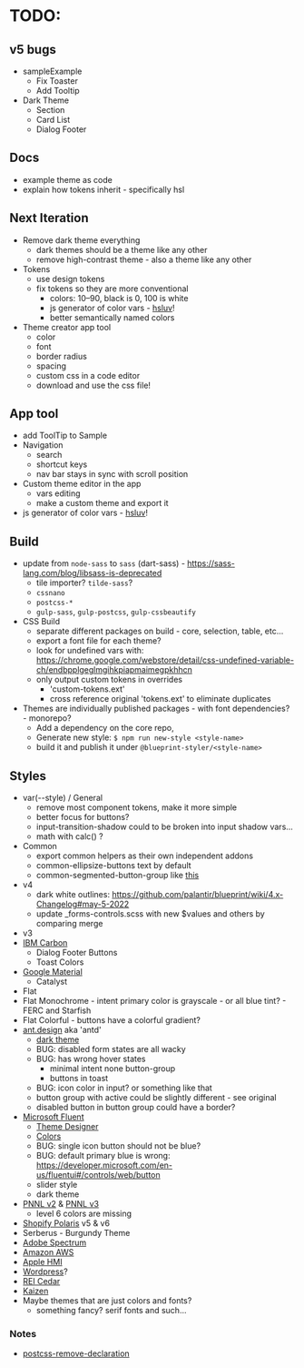 # TODO:

## v5 bugs
- sampleExample
  - Fix Toaster
  - Add Tooltip
- Dark Theme
  - Section
  - Card List
  - Dialog Footer

## Docs
- example theme as code
- explain how tokens inherit - specifically hsl

## Next Iteration
- Remove dark theme everything
  - dark themes should be a theme like any other
  - remove high-contrast theme - also a theme like any other
- Tokens
  - use design tokens
  - fix tokens so they are more conventional 
    - colors: 10–90, black is 0, 100 is white 
    - js generator of color vars - [hsluv](https://www.hsluv.org/)!
    - better semantically named colors
- Theme creator app tool
  - color
  - font
  - border radius
  - spacing
  - custom css in a code editor
  - download and use the css file!

## App tool
- add ToolTip to Sample
- Navigation
  - search
  - shortcut keys
  - nav bar stays in sync with scroll position
- Custom theme editor in the app
  - vars editing
  - make a custom theme and export it
- js generator of color vars - [hsluv](https://www.hsluv.org/)!


## Build
- update from `node-sass` to `sass` (dart-sass) - https://sass-lang.com/blog/libsass-is-deprecated
  - tile importer? `tilde-sass`?
  - `cssnano`
  - `postcss-*`
  - `gulp-sass`, `gulp-postcss`, `gulp-cssbeautify`
- CSS Build
  - separate different packages on build - core, selection, table, etc...
  - export a font file for each theme?
  - look for undefined vars with: https://chrome.google.com/webstore/detail/css-undefined-variable-ch/endbpplgeglmgihkpiapmaimegpkhhcn
  - only output custom tokens in overrides
    - 'custom-tokens.ext'
    - cross reference original 'tokens.ext' to eliminate duplicates
- Themes are individually published packages - with font dependencies? - monorepo?
  - Add a dependency on the core repo,
  - Generate new style: `$ npm run new-style <style-name>`
  - build it and publish it under `@blueprint-styler/<style-name>`


## Styles
- var(--style) / General
  - remove most component tokens, make it more simple
  - better focus for buttons?
  - input-transition-shadow could to be broken into input shadow vars...
  - math with calc() ?
- Common
  - export common helpers as their own independent addons
  - common-ellipsize-buttons text by default
  - common-segmented-button-group like [this](https://dribbble.com/shots/14424288-Material-X-design-system-UI-kit-Figma-Segments)
- v4
  - dark white outlines: https://github.com/palantir/blueprint/wiki/4.x-Changelog#may-5-2022
  - update _forms-controls.scss with new $values and others by comparing merge
- v3
- [IBM Carbon](https://www.carbondesignsystem.com/components/overview)
  - Dialog Footer Buttons
  - Toast Colors
- [Google Material](https://material.io/components)
  - Catalyst
- Flat
- Flat Monochrome - intent primary color is grayscale - or all blue tint? - FERC and Starfish
- Flat Colorful - buttons have a colorful gradient?
- [ant.design](https://ant.design/components/overview/) aka 'antd'
  - [dark theme](https://ant.design/components/overview/?theme=dark)
  - BUG: disabled form states are all wacky
  - BUG: has wrong hover states
     -  minimal intent none button-group
     -  buttons in toast
  - BUG: icon color in input? or something like that
  - button group with active could be slightly different - see original
  - disabled button in button group could have a border?
- [Microsoft Fluent](https://developer.microsoft.com/en-us/fluentui#/controls/web)
  - [Theme Designer](https://fabricweb.z5.web.core.windows.net/pr-deploy-site/refs/heads/master/theming-designer/)
  - [Colors](https://developer.microsoft.com/en-us/fluentui#/styles/web/colors/shared)
  - BUG: single icon button should not be blue?
  - BUG: default primary blue is wrong: https://developer.microsoft.com/en-us/fluentui#/controls/web/button
  - slider style
  - dark theme
- [PNNL v2](https://forge.pnl.gov/standards/) & [PNNL v3](https://forgedev.pnnl.gov/prc3/)
  - level 6 colors are missing
- [Shopify Polaris](https://polaris.shopify.com/components/actions/button#navigation) v5 & v6
- Serberus - Burgundy Theme
- [Adobe Spectrum](https://spectrum.adobe.com/)
- [Amazon AWS](https://abduzeedo.com/amazon-web-services-design-system)
- [Apple HMI](https://developer.apple.com/design/human-interface-guidelines/)
- [Wordpress](https://make.wordpress.org/design/)?
- [REI Cedar](https://rei.github.io/rei-cedar-docs/)
- [Kaizen](https://cultureamp.design/components/overview/)
- Maybe themes that are just colors and fonts?
  - something fancy? serif fonts and such...

### Notes
- [postcss-remove-declaration](https://www.npmjs.com/package/postcss-remove-declaration/v/1.0.0)
